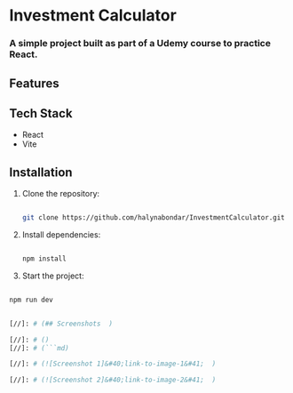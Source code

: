 # Investment Calculator

### A simple project built as part of a Udemy course to practice React. 

## Features

[//]: # (- ✅ Feature 1)

[//]: # (- ✅ Feature 2)

[//]: # (- ✅ Feature 3  )

## Tech Stack
- React
- Vite

## Installation

1. Clone the repository:

   ```bash

   git clone https://github.com/halynabondar/InvestmentCalculator.git
   
2. Install dependencies:

   ```bash

   npm install
   
3.	Start the project:

   ```bash

   npm run dev


[//]: # (## Screenshots  )

[//]: # ()
[//]: # (```md)

[//]: # (![Screenshot 1]&#40;link-to-image-1&#41;  )

[//]: # (![Screenshot 2]&#40;link-to-image-2&#41;  )